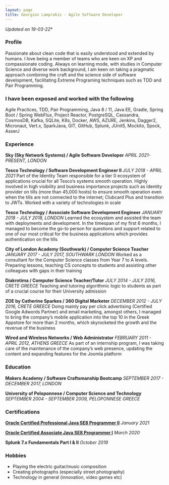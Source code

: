 ```yaml
---
layout: page
title: Georgios Lamprakis - Agile Software Developer
---
```

*Updated on 19-03-22**

### Profile
Passionate about clean code that is easily understood and extended by humans. I love being a member of teams who are keen on XP and compassionate coding. Always on learning mode, with studies in Computer Science and diverse work background, I am keen on taking a pragmatic approach combining the craft and the science side of software development, facilitating Extreme Programing techniques such as TDD and Pair Programming.

### I have been exposed and worked with the following
Agile Practices, TDD, Pair Programming, Java 8 / 11, Java EE, Gradle, Spring Boot / Spring WebFlux, Project Reactor, PostgreSQL, Cassandra, CosmosDB, Kafka, SQLite, K8s, Docker, AWS, AZURE, Jenkins, Dagger2, Micronaut, Vert.x, SparkJava, GIT, GitHub, Splunk, JUnit5, Mockito, Spock, AsserJ 

### Experience
**Sky (Sky Network Systems) / Agile Software Developer**
*APRIL 2021- PRESENT,  LONDON*


**Tesco Technology / Software Development Engineer II** 
*JULY 2018 - APRIL 2021*
Part of the Identity Team responsible for a tier 0 ecosystem of applications crucial for all Tesco’s systems smooth operation. Highly involved in high visibility and business importance projects such as Identity provider on tills (more than 45,000 hosts) to ensure smooth operation even when the tills are not connected to the internet; Clubcard Plus and transition to JWTs. Worked with a variety of technologies in scale

**Tesco Technology / Associate Software Development Engineer**
*JANUARY  2018 - JULY 2018,  LONDON*
Learned the ecosystem and assisted the team with deployments and development. In the timespan of my first 6 months, I managed to become the go-to person for questions and support related to one of our most critical for the business applications which provides authentication on the tills 

**City of London Academy (Southwark) / Computer Science Teacher**
*JANUARY 2017 - JULY 2017,  SOUTHWARK  LONDON*
Worked as a consultant for the Computer Science classes from Year 7 to A levels. Preparing lessons, teaching CS concepts to students  and assisting other colleagues with gaps in their training

**Diakrotima / Computer Science Teacher/Tutor**
*JULY 2014 - JULY 2016,  CRETE  GREECE*
Teaching and tutoring algorithmic logic to students as part of a crucial course for their University admission

**ZOE by Catherine Sparkes / 360 Digital Marketer**
*DECEMBER 2012 - JULY 2016,  CRETE  GREECE*
Doing mainly pay per click advertising (Certified Google Adwords Partner) and email marketing, amongst others, I managed to bring the company’s mobile application into the top 10 in the Greek Appstore for more than 2 months, which skyrocketed the growth and the revenue of the business

**Wired and Wireless Networks / Web Administrator**
*FEBRUARY  2011 - APRIL 2012,  ATHENS  GREECE*
As part of an internship program, I was taking care of the maintenance of the company’s web presence, updating the content and expanding features for the Joomla platform

### Education
**Makers Academy / Software Craftsmanship Bootcamp**
*SEPTEMBER 2017 - DECEMBER 2017,  LONDON*

**University of Peloponnese / Computer Science and Technology**
*SEPTEMBER  2004 - SEPTEMBER 2009,  PELOPONNESE GREECE*

### Certifications
[**Oracle Certified Professional Java SE8 Programmer II**](https://www.youracclaim.com/badges/f1ae141e-38a1-45a4-90f5-fc8607ba28de)
*January 2021*

[**Oracle Certified Associate Java SE8 Programmer I**](https://www.youracclaim.com/badges/d71af8ba-b315-48f4-89c2-35a4478dab09)
*March 2020*

**Splunk 7.x Fundamentals Part I & II**
*October 2019* 

### Hobbies
* Playing the electric guitar/music composition  
* Creating photographs (especially street photography)
* Technology in general (innovation, video games etc)

